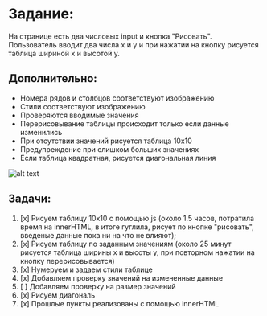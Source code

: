 # Задание:
На странице есть два числовых input и кнопка "Рисовать". Пользователь вводит два числа x и y и при нажатии на кнопку рисуется таблица шириной x и высотой y.
## Дополнительно:
* Номера рядов и столбцов соответствуют изображению
* Стили соответствуют изображению
* Проверяются вводимые значения
 *  Перерисовывание таблицы происходит только если данные изменились 
 *  При отсутствии значений рисуется таблица 10x10
 *  Предупреждение при слишком больших значениях
* Если таблица квадратная, рисуется диагональная линия

![alt text](http://beginnerschool.ru/wp-content/uploads/2012/03/Tabl_Pifagora.jpg)



## Задачи:
1. [x] Рисуем таблицу 10x10 с помощью js (около 1.5 часов, потратила время на innerHTML, в итоге гуглила, рисует по кнопке "рисовать", введеные данные пока ни на что не влияют);
2. [x] Рисуем таблицу по заданным значениям (около 25 минут рисуется таблица ширины x и высоты y, при повторном нажатии на кнопку перерисовывается)
3. [x] Нумеруем и задаем стили таблице
4. [x] Добавляем проверку значений на измененные данные
5. [ ] Добавляем проверку на размер значений
6. [x] Рисуем диагональ 
7. [x] Прошлые пункты реализованы с помощью innerHTML
